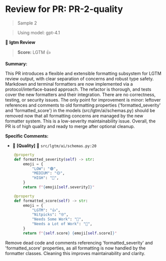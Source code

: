 # Review for PR: PR-2-quality

> Sample 2

> Using model: gpt-4.1


🦉 **lgtm Review**

> **Score:** LGTM 👍

**Summary:**

This PR introduces a flexible and extensible formatting subsystem for LGTM review output, with clear separation of concerns and robust type safety. Markdown and terminal formatters are now implemented via a protocol/interface-based approach. The refactor is thorough, and tests cover the new formatters and their integration. There are no correctness, testing, or security issues. The only point for improvement is minor: leftover references and comments to old formatting properties ('formatted_severity' and 'formatted_score') in the models (src/lgtm/ai/schemas.py) should be removed now that all formatting concerns are managed by the new formatter system. This is a low-severity maintainability issue. Overall, the PR is of high quality and ready to merge after optional cleanup.

**Specific Comments:**

- 🦉 **[Quality]** 🔵 `src/lgtm/ai/schemas.py:20`




```python
    @property
    def formatted_severity(self) -> str:
        emoji = {
            "LOW": "🟢",
            "MEDIUM": "🟡",
            "HIGH": "🔴",
        }
        return f"{emoji[self.severity]}"

    @property
    def formatted_score(self) -> str:
        emoji = {
            "LGTM": "👍",
            "Nitpicks": "🤓",
            "Needs Some Work": "🔧",
            "Needs a Lot of Work": "🚨",
        }
        return f"{self.score} {emoji[self.score]}"
```


Remove dead code and comments referencing 'formatted_severity' and 'formatted_score' properties, as all formatting is now handled by the formatter classes. Cleaning this improves maintainability and clarity.